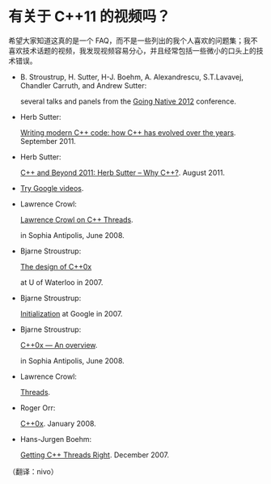 # 有关于 C++11 的视频吗？

希望大家知道这真的是一个 FAQ，而不是一些列出的我个人喜欢的问题集；我不喜欢技术话题的视频，我发现视频容易分心，并且经常包括一些微小的口头上的技术错误。

*   B. Stroustrup, H. Sutter, H-J. Boehm, A. Alexandrescu, S.T.Lavavej, Chandler Carruth, and Andrew Sutter:

    several talks and panels from the [Going Native 2012](http://channel9.msdn.com/Events/GoingNative/GoingNative-2012) conference.

*   Herb Sutter:

    [Writing modern C++ code: how C++ has evolved over the years](http://channel9.msdn.com/Events/BUILD/BUILD2011/TOOL-835T). September 2011.

*   Herb Sutter:

    [C++ and Beyond 2011: Herb Sutter – Why C++?](http://channel9.msdn.com/posts/C-and-Beyond-2011-Herb-Sutter-Why-C). August 2011.

*   [Try Google videos](http://video.google.com/videosearch?q=C%2B%2B0x&oe=utf-8&rls=org.mo…&client=firefox-a&um=1&ie=UTF-8&sa=N&hl=en&tab=wv#).

*   Lawrence Crowl:

    [Lawrence Crowl on C++ Threads](http://www-sop.inria.fr/geometrica/events/WG21_meeting_june_2008/public_talks.html).

    in Sophia Antipolis, June 2008.

*   Bjarne Stroustrup:

    [The design of C++0x](http://www.youtube.com/watch?v=lMmVuRNmHzQ)

    at U of Waterloo in 2007.

*   Bjarne Stroustrup:

    [Initialization](http://video.google.com/videoplay?docid=5262479012306588324&ei=2eK7SaGiOILorgLo6p32CQ&q=C%2B%2B0x&hl=en) at Google in 2007.

*   Bjarne Stroustrup:

    [C++0x — An overview](http://www-sop.inria.fr/geometrica/events/WG21_meeting_june_2008/public_talks.html).

    in Sophia Antipolis, June 2008.

*   Lawrence Crowl:

    [Threads](http://video.google.com/videoplay?docid=3528799355371049884&ei=NeS7SZLiCJGgqgKU_7GTCg&q=C%2B%2B0x&hl=en).

*   Roger Orr:

    [C++0x](http://video.google.com/videoplay?docid=2165553273160626549&ei=geS7SaSyNYL8rgL7643TDQ&q=C%2B%2B0x&hl=en). January 2008.

*   Hans-Jurgen Boehm:

    [Getting C++ Threads Right](http://www.youtube.com/watch?v=mrvAqvtWYb4). December 2007.

（翻译：nivo）